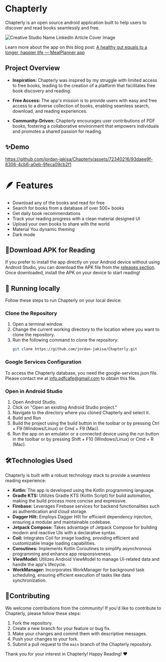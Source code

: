 # Chapterly

Chapterly is an open source android application built to help users to discover and read books seamlessly and free.


![Creative Studio Name LinkedIn Article Cover Image](https://github.com/jordan-jakisa/Chapterly/assets/72340216/46061141-2100-486c-844c-e676967315de)

Learn more about the app on this blog post: [A healthy gut equals to a longer, happier life — MealPlanner app](https://medium.com/@jordan-mungujakisa/mealplanner-pro-a-new-way-to-track-and-plan-your-meals-9abb5cb6e6cd)

## Project Overview

- **Inspiration:** Chapterly was inspired by my struggle with limited access to free books, leading to the creation of a platform that facilitates free book discovery and reading.

- **Free Access:** The app's mission is to provide users with easy and free access to a diverse collection of books, enabling seamless search, download, and reading experiences.

- **Community-Driven:** Chapterly encourages user contributions of PDF books, fostering a collaborative environment that empowers individuals and promotes a shared passion for reading.

## ✨Demo

https://github.com/jordan-jakisa/Chapterly/assets/72340216/93daee9f-8306-4cb6-a0eb-9feca09cb2f1

# 🪶 Features
- Download any of the books and read for free
- Search for books from a database of over 500+ books
- Get daily book recommendations
- Track your reading progress with a clean material designed UI
- Upload your own books to share with the world
- Material You dynamic theming
- Dark mode



## 📲Download APK for Reading

If you prefer to install the app directly on your Android device without using Android Studio, you can download the APK file from the [releases section](https://github.com/jordan-jakisa/Chapterly/releases). Once downloaded, install the APK on your device to start reading!

## 🚀 Running locally
Follow these steps to run Chapterly on your local device:

### Clone the Repository

1. Open a terminal window.
2. Change the current working directory to the location where you want to clone the repository.
3. Run the following command to clone the repository:
   ```bash
   git clone https://github.com/jordan-jakisa/Chapterly.git

### Google Services Configuration
To access the Chapterly database, you need the google-services.json file. Please contact me at info.pdfcafe@gmail.com to obtain this file.

### Open in Android Studio
1. Open Android Studio.
2. Click on "Open an existing Android Studio project."
3. Navigate to the directory where you cloned Chapterly and select it.
4. Build and Run
5. Build the project using the build button in the toolbar or by pressing Ctrl + F9 (Windows/Linux) or Cmd + F9 (Mac).
6. Run the app on an emulator or a connected device using the run button in the toolbar or by pressing Shift + F10 (Windows/Linux) or Cmd + R (Mac).

## 🛠️Technologies Used

Chapterly is built with a robust technology stack to provide a seamless reading experience:

- **Kotlin:** The app is developed using the Kotlin programming language.
- **Gradle KTS:** Utilizes Gradle KTS (Kotlin Script) for build automation, making the build process more concise and expressive.
- **Firebase:** Leverages Firebase services for backend functionalities such as authentication and cloud storage.
- **Dagger Hilt:** Employs Dagger Hilt for efficient dependency injection, ensuring a modular and maintainable codebase.
- **Jetpack Compose:** Takes advantage of Jetpack Compose for building modern and reactive UIs with a declarative syntax.
- **Coil:** Integrates Coil for image loading, providing efficient and customizable image loading capabilities.
- **Coroutines:** Implements Kotlin Coroutines to simplify asynchronous programming and enhance app responsiveness.
- **ViewModel:** Utilizes Android ViewModel to manage UI-related data and handle the app's lifecycle.
- **WorkManager:** Incorporates WorkManager for background task scheduling, ensuring efficient execution of tasks like data synchronization. 

## 🤝Contributing

We welcome contributions from the community! If you'd like to contribute to Chapterly, please follow these steps:

1. Fork the repository.
2. Create a new branch for your feature or bug fix.
3. Make your changes and commit them with descriptive messages.
4. Push your changes to your fork.
5. Submit a pull request to the `main` branch of the Chapterly repository.

Thank you for your interest in Chapterly! Happy Reading! ❤️
